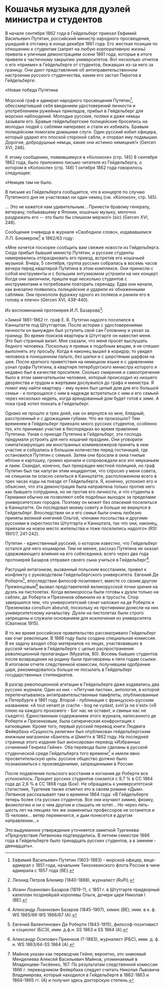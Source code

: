 # Кошачья музыка для дуэлей министра и студентов

В начале сентября 1862 года в Гейдельберг приехал Евфимий Васильевич Путятин, российский министр народного просвещения, ушедший в отставку в конце декабря 1861 года. Его жесткая позиция по отношению к студентам (запрет на любую корпоративную жизнь) привела к уличным демонстрациям осени 1861 года, которые в итоге привели к частичному закрытию университетов. Вот несколько отчетов о его «приеме» в Гейдельберге от студентов, бежавших из-за него за границу. Они дают представление об антиправительственном настроении русского студенчества, каким его застал Пирогов в Гейдельберге:

«Новая победа Путятина

Морской граф и адмирал народного просвещения Путятин[^1], обессмертивший себя введением удостоверений личности и употреблением ружейных прикладов, прибыл в Гейдельберг для морских наблюдений. Молодые русские, поляки и даже немцы зазывали его. Бравые гейдельбергские полицейские бросились на молодых людей с саблями наперевес и стали их избивать. Бравым полицейским помогали домашние слуги. Один русский избил офицера, который ударил его плоской стороной сабли, и оторвал ему подмышки. Дорогие, добродушные немцы, какие они истинно немецкие!» (Gercen XVI, 246).

К этому сообщению, появившемуся в «Колоколе» (стр. 145) 8 сентября 1862 года, было приложено письмо читателя из Гейдельберга, о котором в «Колоколе» (стр. 146) 1 октября 1862 года говорилось следующее:

«Немцев там не было.

В письме из Гейдельберга сообщается, что в концерте по случаю Путятиного дня не участвовал ни один немец (см. «Колокол», стр. 145).

... Это не кажется нам удивительным... Принести бравому генералу, ветерану, побывавшему в Японии, кошачью музыку, мелочно раздражать его -- это было бы слишком мерзко!» (sic) (Gercen XVI, 248).

Сообщение очевидца в журнале «Свободное слово», издававшемся Л.П. Блюмером[^2] в 1862/63 году:

«Мне хочется поскорее сообщить вам свежие новости из Гейдельберга. Сюда прибыл бывший министр Путятин, и русские студенты намеревались отпраздновать его приезд, встретив его кошачьей музыкой. Вчера, 5 сентября, группа русских собралась в восемь часов вечера перед квартирой Путятина в этом комплексе. Они принесли с собой инструменты и с большим энтузиазмом устроили на них концерт. Когда они закончили, пришли еще несколько студентов с инструментами и потребовали повторить серенаду. Едва они начали, как внезапно появились полицейские и ударили их обнаженными саблями. Они прокололи фуражку одного из поляков и ранили его в голову и плечо» (Gercen XVI, 439-440).

Из воспоминаний протоиерея И.Л. Базарова[^3]:

«Зимой 1861-1862 гг. граф Е. В. Путятин надолго поселился в Каннштатте под Штутгартом. После истории с удостоверениями личности он вынужден был уступить свой сан Головнину и уехал за границу. Во время поисков квартиры в Штутгарте он навестил меня. Это был странный визит. Мне сказали, что меня просят выслушать бедного человека. Поскольку я привык к подобным вещам, я не спешил выполнять эту просьбу. Когда я наконец вышел в коридор, то увидел человека в поношенном пальто, без шапки и с шерстяным шарфом на шее. После краткого приветствия на немецком языке я с удивлением узнал графа Путятина, в квартире петербургского министра которого я недавно был в качестве просителя. Сколько смирения и самоотречения было в этом замечательном человеке, который происходил из низшего дворянства и трудом и жертвами дослужился до графа и министра. Я помог ему найти квартиру - ему нужен был целый дом для его большой семьи - и попрощался с ним в надежде встретиться с ним и его семьей через несколько недель, когда арендованный дом будет готов к зиме. А пока граф хотел поехать в Гейдельберг.

Однако не прошло и трех дней, как он вернулся ко мне, бледный, расстроенный и с дрожащими губами. Что же произошло? Тем временем в Гейдельберг приехало много русских студентов, особенно тех, кто принимал участие в беспорядках во время правления Путятина. Узнав о приезде Путятина в Гейдельберг, эти господа придумали устроить для него кошачий праздник. Они уговорили симпатизирующих им иностранных коммивояжеров принять в нем участие и собрались в большом количестве перед гостиницей, где остановился Путятин с семьей. Затем они бросали в окна гнилые яблоки и картошку, громко кричали и сопровождали все это мяуканьем и лаем. Скандал, конечно, был прекращен местной полицией, но граф Путятин был так напуган этим инцидентом, что спросил у меня совета, не слишком ли опасно селиться в Каннштатте, расположенном всего в трех часах езды на поезде от Гейдельберга. Я, конечно, успокоил его и объяснил, что эта демонстрация была направлена только против него как бывшего сотрудника, но не против его личности, и что студенты в Германии обычно не позволяют себе подобных выходок за пределами университетских городов. Поэтому он может без опасений поселиться в Каннштатте. Он последовал моему совету и больше не вернулся в Гейдельберг. Впоследствии он и его семья были очень любезно приняты великой княгиней Ольгой, членами посольства и другими русскими в окрестностях Штутгарта и Каннштата, так что они, наконец, приехали на новое место жительства и тоже поселились надолго» (RSt 1901/7, 241-242).

Путятин - единственный русский, о котором известно, что Гейдельберг остался для него кошмаром. Тем не менее, рассказ Путятина не оказал сдерживающего влияния на его собеседника: всего через два года протоиерей Базаров отправил своего сына учиться в Гейдельберг[^4].

Растущий антагонизм, вызванный польским восстанием, привел к конфликту с руководством Гейдельбергского университета. Евгений Де Роберти[^5], впоследствии философ-позитивист, вместе со своим другом Преженцовым[^6] вызвал представителей великорусской точки зрения на дуэль на пистолетах. Когда великороссы были готовы к дуэли только на саблях, де Роберти и Презенков обвинили их в трусости. Спор завершился тем, что университетский сенат наложил на де Роберти и Презенкова consilium abeundi, поскольку их противники донесли на них университетскому начальству. Дуэли на пистолетах были строго запрещены и служили основанием для исключения из университета (Сватиков 1915).

В то же время российское правительство рассматривало Гейдельберг как очаг революции. В 1866 году была создана специальная комиссия. В ее задачу входил сбор материалов «о лицах, участвовавших в русской читальне в Гейдельберге с целью распространения революционной пропаганды» (Муратов, 80). Восемь бывших студентов после возвращения на родину были приговорены к пяти годам ссылки. В итоговом отчете следственной комиссии, получившем одобрение царя, рекомендовалось больше не посылать в Гейдельберг государственных стипендиатов.

В разгар революционной агитации в Гейдельберге даже издавались два русских журнала. Один из них - «Летучие листки», антология, в которой перепечатывались антиправительственные памфлеты, опубликованные в Петербурге в 1861 году. Второй - публикация с французско-русским названием: «A tout venant je crache - bog ne vydast, svin'ja ne s'est» («Я плюю на каждого прохожего - Бог нас не оставит, и свиньи нас не съедят»). Единственным содержанием этого журнала, написанного де Роберти и Презенковым, была сатирическая конфронтация с катковцами. Кроме того, первый русский перевод книги Людвига Фейербаха «Сущность религии» был опубликован гейдельбергским книжным магазином «Бангель и Шмитт» в 1862 году. На последней странице этого издания был анонсирован перевод «Избранных сочинений Генриха Гейне». Оба перевода были сделаны в русской студенческой среде Гейдельберга того времени[^7] и имели явно просветительскую цель: русское общество должно было познакомиться с произведениями, запрещенными в России.

После подавления польского восстания и изгнания де Роберти все успокоилось. Процент русских студентов снизился с 9,7 % в СС 1864 года до 2,6 % в СС 1868 года (Бок). Не обращаясь к университетской статистике, Тургенев также отметил это в своем романе «Дым». Литвинов рассказывает там о времени 1864 года: «В Гейдельберге теперь более ста русских студентов. Все они изучают химию, физику, физиологию и ни о чем другом и слышать не хотят... Но через пять-шесть лет на лекциях тех же знаменитых профессоров не останется и 15 человек... ветер переменится, и дым понесется в другом направлении...»

Это выдуманное утверждение уточняется заметкой Тургенева: «Предчувствия Литвинова подтвердились. В летнем семестре 1866 года в Гейдельберге было тринадцать русских студентов, а в зимнем - двенадцать».

[^1]: Евфимий Васильевич Путятин (1803-1883) - морской офицер, вице-адмирал с 1851 года, начальник Тихоокеанского флота России в чине адмирала с 1857 года (BE).
[^2]: Леонид Петров Блюмер (1840-1888), журналист (RuPi).
[^3]: Иоанн Лоаннович Базаров (1819-?), с 1851 г. в Штутгарте придворный капеллан позднейшей королевы Ольги, дочери царя Николая I (BE).
[^4]: Александр Лоаннович Базаров (1845-1907), химик (BE); имм. в к. ф. WS 1865/66-WS 1866/67 (A).
[^5]: Евгений Валентинович Де Роберти (1843-1915), философ-позитивист и социолог (БСЭ), имм. д.ф.н. SS 1863 и SS 1864 (A).
[^6]: Александр Осипович Преенков (?-1883), журналист (РБС), имм. д. ф. н. WS 1863/64-SS 1864 (A).
[^7]: Майнов указан как переводчик Гейне; вероятно, это знакомый Менделеева Алексей Васильевич Майнов, упоминаемый в Младенцеве-Тисёенко, 167. По результатам следственной комиссии 1866 г. переводчиком Фейербаха следует считать Николая Львовича Владимирова, который находился в Гейдельберге в 1862-1863 и 1864-1865 гг. (А) и получил здесь докторскую степень.